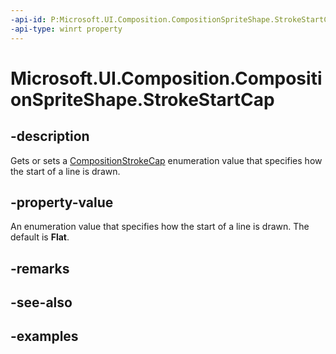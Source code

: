 ```yaml
---
-api-id: P:Microsoft.UI.Composition.CompositionSpriteShape.StrokeStartCap
-api-type: winrt property
---
```


<!-- Property syntax.
public CompositionStrokeCap StrokeStartCap { get;  set; }
-->

# Microsoft.UI.Composition.CompositionSpriteShape.StrokeStartCap

## -description

Gets or sets a [CompositionStrokeCap](compositionstrokecap.md) enumeration value that specifies how the start of a line is drawn.

## -property-value

An enumeration value that specifies how the start of a line is drawn. The default is **Flat**.

## -remarks

## -see-also

## -examples

